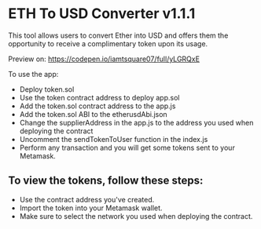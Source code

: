 # ETH To USD Converter v1.1.1

This tool allows users to convert Ether into USD and offers them the opportunity to receive a complimentary token upon its usage.

Preview on: https://codepen.io/iamtsquare07/full/yLGRQxE

To use the app:

- Deploy token.sol
- Use the token contract address to deploy app.sol
- Add the token.sol contract address to the app.js
- Add the token.sol ABI to the etherusdAbi.json
- Change the supplierAddress in the app.js to the address you used when deploying the contract
- Uncomment the sendTokenToUser function in the index.js
- Perform any transaction and you will get some tokens sent to your Metamask.

##  To view the tokens, follow these steps:

- Use the contract address you've created.
- Import the token into your Metamask wallet.
- Make sure to select the network you used when deploying the contract.
